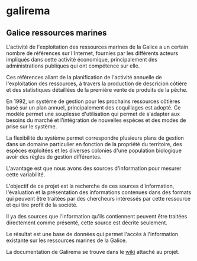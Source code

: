 # galirema

## Galice ressources marines

L'activité de l'exploitation des ressources marines de la Galice a un certain nombre de références sur l'Internet, fournies par les différents acteurs impliqués dans cette activité économique, principalement des administrations publiques qui ont compétence sur elle.

Ces références allant de la planification de l'activité annuelle de l'exploitation des ressources, à travers la production de descricion côtière et des statistiques détaillées de la première vente de produits de la pêche.

En 1992, un système de gestion pour les prochains ressources côtières basé sur un plan annuel, principalement des coquillages est adopté. Ce modèle permet une souplesse d'utilisation qui permet de s'adapter aux besoins du marché et l'intégration de nouvelles espèces et des modes de prise sur le système.

La flexibilité du système permet correspondre plusieurs plans de gestion dans un domaine particulier en fonction de la propriété du territoire, des espèces exploitées et les diverses colonies d'une population biologique avoir des règles de gestion différentes.

L'avantage est que nous avons des sources d'information pour mesurer cette variabilité.

L'objectif de ce projet est la recherche de ces sources d'information, l'évaluation et la présentation des informations contenues dans des formats qui peuvent être traitées par des chercheurs intéressés par cette ressource et qui tire profit de la société.

Il ya des sources que l'information qu'ils contiennent peuvent être traitées directement comme présenté, cette source est décrite seulement.

Le résultat est une base de données qui permet l'accès à l'information existante sur les ressources marines de la Galice.

La documentation de Galirema se trouve dans le [wiki](https://github.com/galirema/galirema/wiki) attaché au projet.
